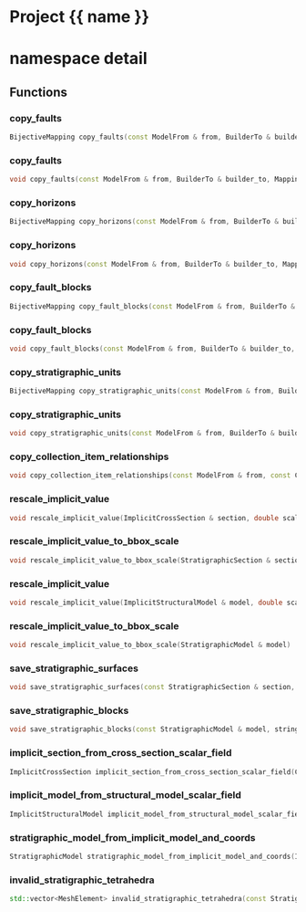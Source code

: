 <script setup>
import {useRoute} from 'vitepress'
const {path} = useRoute()
const tokens = path.split('/')
const words = tokens[2].split('-');
for (let i = 0; i < words.length; i++) {
    words[i] = words[i].charAt(0).toUpperCase() + words[i].slice(1);
    words[i] = words[i].replace('geode', 'Geode')
}
const name = words.join('-');
</script>
# Project {{ name }}

# namespace detail



## Functions

### copy_faults

```cpp
BijectiveMapping copy_faults(const ModelFrom & from, BuilderTo & builder_to)
```


### copy_faults

```cpp
void copy_faults(const ModelFrom & from, BuilderTo & builder_to, Mapping & mapping)
```


### copy_horizons

```cpp
BijectiveMapping copy_horizons(const ModelFrom & from, BuilderTo & builder_to)
```


### copy_horizons

```cpp
void copy_horizons(const ModelFrom & from, BuilderTo & builder_to, Mapping & mapping)
```


### copy_fault_blocks

```cpp
BijectiveMapping copy_fault_blocks(const ModelFrom & from, BuilderTo & builder_to)
```


### copy_fault_blocks

```cpp
void copy_fault_blocks(const ModelFrom & from, BuilderTo & builder_to, Mapping & mapping)
```


### copy_stratigraphic_units

```cpp
BijectiveMapping copy_stratigraphic_units(const ModelFrom & from, BuilderTo & builder_to)
```


### copy_stratigraphic_units

```cpp
void copy_stratigraphic_units(const ModelFrom & from, BuilderTo & builder_to, Mapping & mapping)
```


### copy_collection_item_relationships

```cpp
void copy_collection_item_relationships(const ModelFrom & from, const CollectionRangeFrom & collection_range_from, const Mapping & collection_mapping, const Mapping & item_mapping, BuilderTo & builder_to)
```


### rescale_implicit_value

```cpp
void rescale_implicit_value(ImplicitCrossSection & section, double scaling_factor)
```


### rescale_implicit_value_to_bbox_scale

```cpp
void rescale_implicit_value_to_bbox_scale(StratigraphicSection & section)
```


### rescale_implicit_value

```cpp
void rescale_implicit_value(ImplicitStructuralModel & model, double scaling_factor)
```


### rescale_implicit_value_to_bbox_scale

```cpp
void rescale_implicit_value_to_bbox_scale(StratigraphicModel & model)
```


### save_stratigraphic_surfaces

```cpp
void save_stratigraphic_surfaces(const StratigraphicSection & section, string_view prefix)
```


### save_stratigraphic_blocks

```cpp
void save_stratigraphic_blocks(const StratigraphicModel & model, string_view prefix)
```


### implicit_section_from_cross_section_scalar_field

```cpp
ImplicitCrossSection implicit_section_from_cross_section_scalar_field(CrossSection && section, string_view scalar_attribute_name)
```


### implicit_model_from_structural_model_scalar_field

```cpp
ImplicitStructuralModel implicit_model_from_structural_model_scalar_field(StructuralModel && model, string_view scalar_attribute_name)
```


### stratigraphic_model_from_implicit_model_and_coords

```cpp
StratigraphicModel stratigraphic_model_from_implicit_model_and_coords(ImplicitStructuralModel && implicit_model, local_index_t implicit_axis)
```


### invalid_stratigraphic_tetrahedra

```cpp
std::vector<MeshElement> invalid_stratigraphic_tetrahedra(const StratigraphicModel & model)
```




